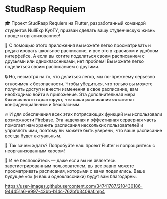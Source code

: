 # StudRasp Requiem 

🎓 Проект StudRasp Requiem на Flutter, разработанный командой студентов NullExp КубГУ, призван сделать вашу студенческую жизнь проще и организованнее!

📅 С помощью этого приложения вы можете легко просматривать и редактировать школьное расписание, и все это в красивом и удобном интерфейсе. А если вы хотите поделиться своим расписанием с друзьями или одноклассниками, нет проблем! Вы можете легко поделиться своим расписанием с другими.

🔒 Но, несмотря на то, что делиться легко, мы по-прежнему серьезно относимся к безопасности. Чтобы убедиться, что только вы можете получить доступ и внести изменения в свое расписание, вам необходимо войти в приложение. Эта дополнительная мера безопасности гарантирует, что ваше расписание останется конфиденциальным и безопасным.

🔥 И для обеспечения всех этих потрясающих функций мы использовали возможности Firebase. Эта надежная и эффективная серверная часть помогает нам хранить расписания нескольких пользователей и управлять ими, поэтому вы можете быть уверены, что ваше расписание всегда будет актуальным.

🙌 Так зачем ждать? Попробуйте наш проект Flutter и попрощайтесь с неорганизованным хаосом!

🎉 И не беспокойтесь — даже если вы не являетесь зарегистрированным пользователем, вы все равно можете просматривать расписания, которыми с вами поделились. Ваше будущее «я» (и ваши одноклассники) будут вам благодарны.

https://user-images.githubusercontent.com/34741787/210430186-944451a6-e997-43bb-b14c-762bfb3409af.mp4

